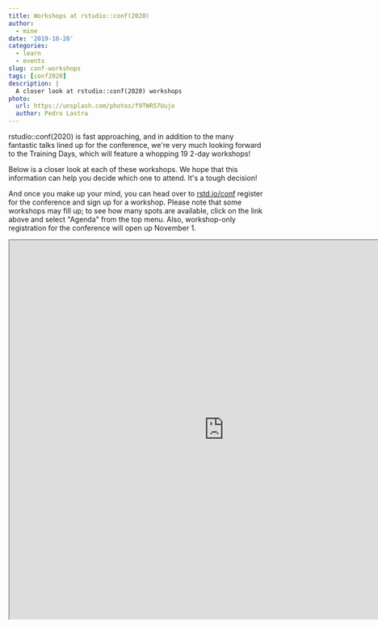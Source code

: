 ```yaml
---
title: Workshops at rstudio::conf(2020)
author:
  - mine
date: '2019-10-28'
categories:
  - learn
  - events
slug: conf-workshops
tags: [conf2020]
description: |
  A closer look at rstudio::conf(2020) workshops
photo:
  url: https://unsplash.com/photos/f9TWR57Uujo
  author: Pedro Lastra
---
```


rstudio::conf(2020) is fast approaching, and in addition to the many fantastic 
talks lined up for the conference, we're very much looking forward to the Training 
Days, which will feature a whopping 19 2-day workshops!

Below is a closer look at each of these workshops. We hope that this information 
can help you decide which one to attend. It's a tough decision!

And once you make up your mind, you can head over to 
[rstd.io/conf](https://rstd.io/conf) register for the conference and sign up 
for a workshop. Please note that some workshops may fill up; to see how many spots are available, click on the link above and select "Agenda" from the top menu. Also, workshop-only registration for the conference will open up November 1. 

<iframe src="https://minecr.shinyapps.io/conf-2020-workshops/" width=850 height=750"></iframe>
